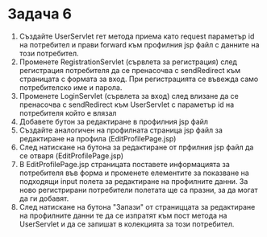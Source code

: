 # Задача 6

1. Създайте UserServlet гет метода приема като request параметър id на потребител и прави forward към профилния jsp файл с данните на този потребител.
2. Променете RegistrationServlet (сървлета за регистрация) след регистрация потребителя да се пренасочва с sendRedirect към страницата с формата за вход. При регистрацията се въвежда само потребителско име и парола.
3. Променете LoginServlet (сървлета за вход) след влизане да се пренасочва с sendRedirect към UserServlet с параметър id на потребителя който е влязал
4. Добавете бутон за редактиране в профилния jsp файл
5. Създайте аналогичен на профилната страница jsp файл за редактиране на профила (EditProfilePage.jsp)
6. След натискане на бутона за редактиране от прфилния jsp файл да се отваря (EditProfilePage.jsp)
7. В EditProfilePage.jsp страницата поставете информацията за потребителя във форма и променете елементите за показване на подходящи input полета за редактиране на профилните данни. За ново регистрирани потребители полетата ще са празни, за да могат да ги добавят.
8. След натискане на бутона "Запази" от страниццата за редактиране на профилните данни те да се изпратят към пост метода на UserServlet и да се запишат в колекцията за този потребител.
